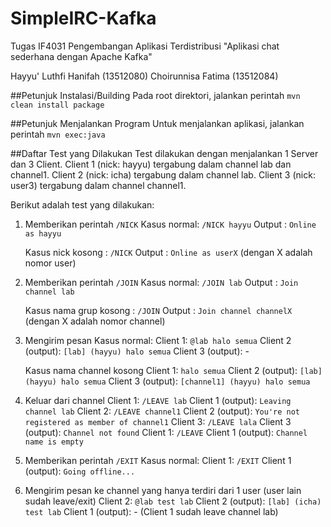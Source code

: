 # SimpleIRC-Kafka
Tugas IF4031 Pengembangan Aplikasi Terdistribusi
"Aplikasi chat sederhana dengan Apache Kafka"

Hayyu' Luthfi Hanifah (13512080)
Choirunnisa Fatima (13512084)

##Petunjuk Instalasi/Building
Pada root direktori, jalankan perintah `mvn clean install package` 

##Petunjuk Menjalankan Program
Untuk menjalankan aplikasi, jalankan perintah `mvn exec:java`

##Daftar Test yang Dilakukan
Test dilakukan dengan menjalankan 1 Server dan 3 Client. Client 1 (nick: hayyu) tergabung dalam channel lab dan channel1. Client 2 (nick: icha) tergabung dalam channel lab. Client 3 (nick: user3) tergabung dalam channel channel1. 

Berikut adalah test yang dilakukan:
1. Memberikan perintah `/NICK`
	Kasus normal: `/NICK hayyu`
	Output		: `Online as hayyu`

	Kasus nick kosong	: `/NICK`
	Output				: `Online as userX` (dengan X adalah nomor user)

2. Memberikan perintah `/JOIN`
	Kasus normal: `/JOIN lab`
	Output		: `Join channel lab`

	Kasus nama grup kosong  : `/JOIN`
	Output					: `Join channel channelX` (dengan X adalah nomor channel)

3. Mengirim pesan
	Kasus normal:
		Client 1: `@lab halo semua`
		Client 2 (output): `[lab] (hayyu) halo semua`
		Client 3 (output): - 

	Kasus nama channel kosong
		Client 1: `halo semua`
		Client 2 (output): `[lab] (hayyu) halo semua`
		Client 3 (output): `[channel1] (hayyu) halo semua`

4. Keluar dari channel
		Client 1: `/LEAVE lab`
		Client 1 (output): `Leaving channel lab`
		Client 2: `/LEAVE channel1`
		Client 2 (output): `You're not registered as member of channel1`
		Client 3: `/LEAVE lala`
		Client 3 (output): `Channel not found`
		Client 1: `/LEAVE`
		Client 1 (output): `Channel name is empty`

6. Memberikan perintah `/EXIT`
	Kasus normal:
		Client 1: `/EXIT`
		Client 1 (output): `Going offline...`

7. Mengirim pesan ke channel yang hanya terdiri dari 1 user (user lain sudah leave/exit)
	Client 2: `@lab test lab`
	Client 2 (output): `[lab] (icha) test lab`
	Client 1 (output): - (Client 1 sudah leave channel lab)


